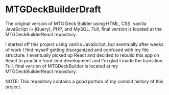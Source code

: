 # MTGDeckBuilderDraft
The original version of MTG Deck Builder using HTML, CSS, vanilla JavaScript (+ jQuery), PHP, and MySQL. Full, final version is located at the MTGDeckBuilderReact repository.

I started off this project using vanilla JavaScript, but eventually after weeks of work I find myself getting disorganized and confused with my file structure.
I eventually picked up React and decided to rebuild this app on React to practice front-end development and I'm glad I made the transition. Full, final version
of MTGDeckBuilder is located at my MTGDeckBuilderReact repository.

NOTE: This repository contains a good portion of my commit history of this project.
